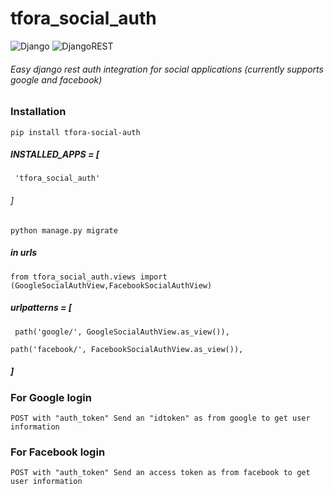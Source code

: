 # tfora_social_auth

![Django](https://img.shields.io/badge/django-%23092E20.svg?style=for-the-badge&logo=django&logoColor=white) ![DjangoREST](https://img.shields.io/badge/DJANGO-REST-ff1709?style=for-the-badge&logo=django&logoColor=white&color=ff1709&labelColor=gray)


###### Easy django rest auth integration for social applications (currently supports google and facebook)

### Installation

`pip install tfora-social-auth`



##### INSTALLED_APPS = [

`  'tfora_social_auth'
`

###### ]



`python manage.py migrate
`



##### in urls

`from tfora_social_auth.views import (GoogleSocialAuthView,FacebookSocialAuthView)
`
##### urlpatterns = [

`  path('google/', GoogleSocialAuthView.as_view()),
`

`path('facebook/', FacebookSocialAuthView.as_view()),
`
##### ]



### For Google login
`POST with "auth_token"
Send an "idtoken" as from google to get user information
`
### For Facebook login
`POST with "auth_token"
Send an access token as from facebook to get user information`

